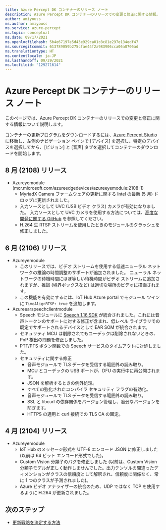 ```yaml
---
title: Azure Percept DK コンテナーのリリース ノート
description: Azure Percept DK コンテナーのリリースでの変更と修正に関する情報。
author: amiyouss
ms.author: amiyouss
ms.service: azure-percept
ms.topic: conceptual
ms.date: 09/17/2021
ms.openlocfilehash: 5b4e67197e5d43e929ca01c8c81e297e134edf47
ms.sourcegitcommit: 613789059b275cfae44f2a983906cca06a8706ad
ms.translationtype: HT
ms.contentlocale: ja-JP
ms.lasthandoff: 09/29/2021
ms.locfileid: "129271614"
---
```

# <a name="azure-percept-dk-container-release-notes"></a>Azure Percept DK コンテナーのリリース ノート

このページでは、Azure Percept DK コンテナーのリリースでの変更と修正に関する情報について説明します。

コンテナーの更新プログラムをダウンロードするには、[Azure Percept Studio](https://ms.portal.azure.com/#blade/AzureEdgeDevices/main/overview) に移動し、左側のナビゲーション ペインで [デバイス] を選択し、特定のデバイスを選択してから、[ビジョン] と [音声] タブを選択してコンテナーのダウンロードを開始します。 

## <a name="august-2108-release"></a>8 月 (2108) リリース

- Azureyemodule (mcr.microsoft.com/azureedgedevices/azureeyemodule:2108-1)
    - MyriadX Camera ファームウェアの更新に関する Intel の最新 (5 月) ドロップに更新されました。 
    - 入力ソースとして UVC (USB ビデオ クラス) カメラが有効になりました。 入力ソースとして UVC カメラを使用する方法については、[高度な開発に関する GitHub](https://github.com/microsoft/azure-percept-advanced-development/tree/main/azureeyemodule#using-uvcusb-video-class-camera-as-input-source) を参照してください。 
    - H.264 生 RTSP ストリームを使用したときのモジュールのクラッシュを修正しました。

## <a name="june-2106-release"></a>6 月 (2106) リリース

- Azureyemodule
    - このリリースでは、ビデオ ストリームを使用する低速ニューラル ネットワークの推論の時間調整のサポートが追加されました。 ニューラル ネットワークの待機時間にほぼ等しい待機時間がビデオ ストリームに追加されますが、推論 (境界ボックスなど) は適切な場所のビデオに描画されます。 
    - この機能を有効にするには、IoT Hub Azure portal でモジュール ツインに `TimeAlignRTSP: true` を追加します。
- Azureearspeechclientmodule
    - Speech モジュールに [Speech 1.16 SDK](../cognitive-services/speech-service/devices-sdk-release-notes.md) が統合されました。これには音声トークンのサポートに対する修正が含まれ、低レベル ライブラリでの既定でサポートされるデバイスとして EAR SOM が統合されます。
    - セキュリティ MCU は削除されてもコーデックは削除されないときの、PnP 検出の問題を修正しました。
    - PTT/PTS ボタン関数での Speech サービスのタイムアウトに対処しました。
    - セキュリティに関する修正
        - 音声モジュールで TLS データを受信する範囲外の読み取り。
        - MCU とコーデックの USB ポートが、DFU の実行中に再公開されます。
        - JSON を解析するときの例外処理。
        - すべての強化されたコンパイラ セキュリティ フラグの有効化。
        - 音声モジュールで TLS データを受信する範囲外の読み取り。
        - SSL と libcurl の依存関係をバージョン管理し、脆弱なバージョンを防ぎます。
        - HTTPS の適用と curl 接続での TLS CA の固定。

## <a name="april-2104-release"></a>4 月 (2104) リリース

- Azureyemodule
    - IoT Hub のメッセージ形式を UTF-8 エンコード JSON に修正しました (以前は 64 ビット エンコード形式でした)。
    - Custom Vision 分類子のバグを修正しました (以前は、Custom Vision 分類子モデルが正しく動作しませんでした。出力テンソルの間違ったディメンションがクラスの信頼度として解釈され、信頼度に関係なく、常に 1 つのクラスが予測されました)。
    - Azure ビデオ アナライザーの統合のため、UDP ではなく TCP を使用するように H.264 が更新されました。

## <a name="next-steps"></a>次のステップ

- [更新戦略を決定する方法](./how-to-determine-your-update-strategy.md)
